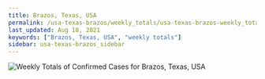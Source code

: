 ```yaml
---
title: Brazos, Texas, USA
permalink: /usa-texas-brazos/weekly_totals/usa-texas-brazos-weekly_totals.html
last_updated: Aug 18, 2021
keywords: ["Brazos, Texas, USA", "weekly totals"]
sidebar: usa-texas-brazos_sidebar
---
```


![Weekly Totals of Confirmed Cases for Brazos, Texas, USA](/covid_tracker/images/graphs/usa-texas-brazos-weekly_totals_graph.png)
